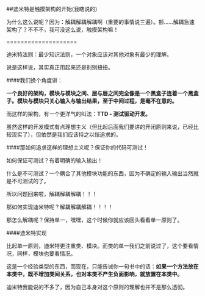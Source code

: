 ##迪米特是触摸架构的开始(我瞎说的)

为什么这么说呢？因为：解耦解耦解耦啊（重要的事情说三遍）。额……解耦急速架构了？不不不，我可没这么说，触摸架构嘛！

====================

迪米特法则：最少知识法则，一个对象应该对其他对象有最少的理解。

说是这样说，其实真正用起来还是别别扭扭。


####我们换个角度讲：


**一个良好的架构，模块与模块之间、层与层之间完全像是一个黑盒子连着一个黑盒子。模块与模块只关心输入与输出结果，至于中间过程，是毫不在意的。**

而这样的架构，有一个更洋气的叫法：**TTD - 测试驱动开发。**

虽然这样的开发模式有点理想主义（但比起后面我们要讲的开闭原则来说，已经比较现实了），但依然是我们应该持之以恒追求的。



####那如何追求这样的理想主义呢？保证你的代码可测试！

如何保证可测试？有着明确的输入输出！

什么是不可测试？一个耦合了其他模块功能的东西，因为不确定的输入输出当然就是不可测试的了。

所以问题回来啦，解耦解耦解耦！！！

那如何实现迪米特呢？解耦解耦解耦！！！！

那怎么解耦呢？保持单一，嘿嘿，这个时候你就应该回头看看单一原则了。




####迪米特实现

比起单一原则，迪米特更注重类、模块。而类的单一我们之前说过了，这个要看情况，同样，模块也要看情况。

这是一个经验类型的东西，而现在，只能告诫你一句书中的话：**如果一个方法放在本类中，既不增加类间关系，也对本类不产生负面影响，就放置在本类中。**



迪米特我能说的不多了，因为自己本身对这个原则的理解也并不是那么透彻。